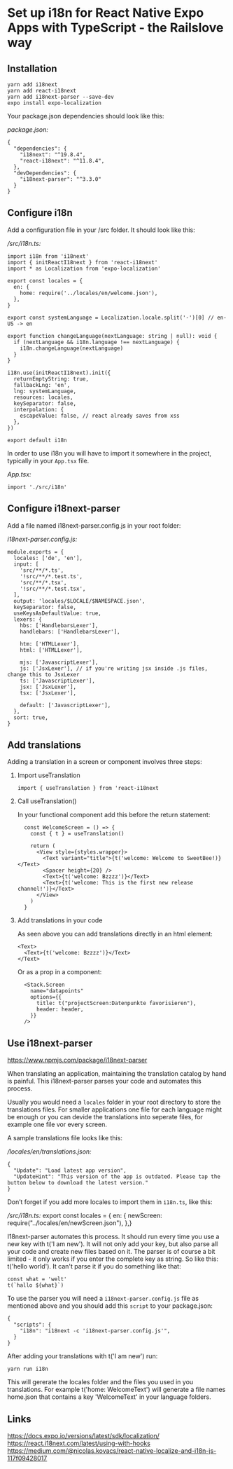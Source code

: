 # Set up i18n for React Native Expo Apps with TypeScript - the Railslove way

## Installation

```
yarn add i18next
yarn add react-i18next
yarn add i18next-parser --save-dev
expo install expo-localization
```

Your package.json dependencies should look like this:

*package.json:*
```
{
  "dependencies": {
    "i18next": "^19.8.4",
    "react-i18next": "^11.8.4",
  },
  "devDependencies": {
    "i18next-parser": "^3.3.0"
  }
}
```

## Configure i18n

Add a configuration file in your /src folder. It should look like this:

*/src/i18n.ts:*
```
import i18n from 'i18next'
import { initReactI18next } from 'react-i18next'
import * as Localization from 'expo-localization'

export const locales = {
  en: {
    home: require('../locales/en/welcome.json'),
  },
}

export const systemLanguage = Localization.locale.split('-')[0] // en-US -> en

export function changeLanguage(nextLanguage: string | null): void {
  if (nextLanguage && i18n.language !== nextLanguage) {
    i18n.changeLanguage(nextLanguage)
  }
}

i18n.use(initReactI18next).init({
  returnEmptyString: true,
  fallbackLng: 'en',
  lng: systemLanguage,
  resources: locales,
  keySeparator: false,
  interpolation: {
    escapeValue: false, // react already saves from xss
  },
})

export default i18n
```

In order to use i18n you will have to import it somewhere in the project, typically in your `App.tsx` file.

*App.tsx:*
```
import './src/i18n'
```


## Configure i18next-parser

Add a file named i18next-parser.config.js in your root folder:


*i18next-parser.config.js:*
```
module.exports = {
  locales: ['de', 'en'],
  input: [
    'src/**/*.ts',
    '!src/**/*.test.ts',
    'src/**/*.tsx',
    '!src/**/*.test.tsx',
  ],
  output: 'locales/$LOCALE/$NAMESPACE.json',
  keySeparator: false,
  useKeysAsDefaultValue: true,
  lexers: {
    hbs: ['HandlebarsLexer'],
    handlebars: ['HandlebarsLexer'],

    htm: ['HTMLLexer'],
    html: ['HTMLLexer'],

    mjs: ['JavascriptLexer'],
    js: ['JsxLexer'], // if you're writing jsx inside .js files, change this to JsxLexer
    ts: ['JavascriptLexer'],
    jsx: ['JsxLexer'],
    tsx: ['JsxLexer'],

    default: ['JavascriptLexer'],
  },
  sort: true,
}
```


## Add translations

Adding a translation in a screen or component involves three steps:

1. Import useTranslation

    ``` import { useTranslation } from 'react-i18next ```

2. Call useTranslation()

    In your functional component add this before the return statement:

    ```
      const WelcomeScreen = () => {
        const { t } = useTranslation()

        return (
          <View style={styles.wrapper}>
            <Text variant="title">{t('welcome: Welcome to SweetBee!)}</Text>
            <Spacer height={20} />
            <Text>{t('welcome: Bzzzz')}</Text>
            <Text>{t('welcome: This is the first new release channel!')}</Text>
          </View>
        )
      }
    ```

3. Add translations in your code

    As seen above you can add translations directly in an html element:

    ```
    <Text>
      <Text>{t('welcome: Bzzzz')}</Text>
    </Text>
    ```

    Or as a prop in a component:

    ```
      <Stack.Screen
        name="datapoints"
        options={{
          title: t("projectScreen:Datenpunkte favorisieren"),
          header: header,
        }}
      />
    ```

## Use i18next-parser

https://www.npmjs.com/package/i18next-parser

When translating an application, maintaining the translation catalog by hand is painful. This i18next-parser parses your code and automates this process.

Usually you would need a `locales` folder in your root directory to store the translations files. For smaller applications one file for each language might be enough or you can devide the translations into seperate files, for example one file vor every screen.

A sample translations file looks like this:

*/locales/en/translations.json:*
```
{
  "Update": "Load latest app version",
  "UpdateHint": "This version of the app is outdated. Please tap the button below to download the latest version."
}
```

Don’t forget if you add more locales to import them in `i18n.ts`, like this:

*/src/i18n.ts:*
    export const locales = {
      en: {
        newScreen: require("../locales/en/newScreen.json"),
      },}

I18next-parser automates this process. It should run every time you use a new key with t('I am new'). It will not only add your key, but also parse all your code and create new files based on it.
The parser is of course a bit limited - it only works if you enter the complete key as string. So like this: t('hello world'). It can't parse it if you do something like that:

```
const what = 'welt'
t(`hallo ${what}`)
```

To use the parser you will need a `i18next-parser.config.js` file as mentioned above and you should add this `script` to your package.json:

```
{
  "scripts": {
    "i18n": "i18next -c 'i18next-parser.config.js'",
  }
}
```

After adding your translations with t('I am new') run:

`yarn run i18n`

This will gererate the locales folder and the files you used in you translations. For example t('home: WelcomeText') will generate a file names home.json that contains a key 'WelcomeText' in your language folders.

## Links
https://docs.expo.io/versions/latest/sdk/localization/
https://react.i18next.com/latest/using-with-hooks
https://medium.com/@nicolas.kovacs/react-native-localize-and-i18n-js-117f09428017
